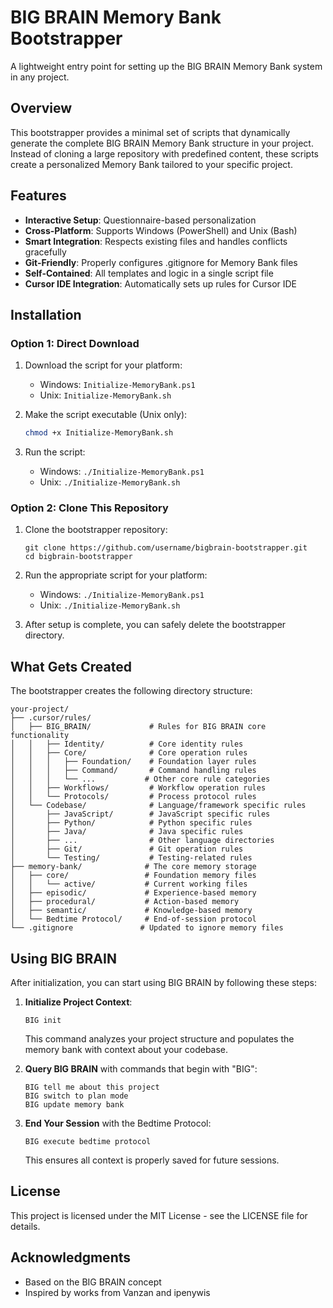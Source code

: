 # BIG BRAIN Memory Bank Bootstrapper

A lightweight entry point for setting up the BIG BRAIN Memory Bank system in any
project.

## Overview

This bootstrapper provides a minimal set of scripts that dynamically generate
the complete BIG BRAIN Memory Bank structure in your project. Instead of cloning
a large repository with predefined content, these scripts create a personalized
Memory Bank tailored to your specific project.

## Features

- **Interactive Setup**: Questionnaire-based personalization
- **Cross-Platform**: Supports Windows (PowerShell) and Unix (Bash)
- **Smart Integration**: Respects existing files and handles conflicts
  gracefully
- **Git-Friendly**: Properly configures .gitignore for Memory Bank files
- **Self-Contained**: All templates and logic in a single script file
- **Cursor IDE Integration**: Automatically sets up rules for Cursor IDE

## Installation

### Option 1: Direct Download

1. Download the script for your platform:

   - Windows: `Initialize-MemoryBank.ps1`
   - Unix: `Initialize-MemoryBank.sh`

2. Make the script executable (Unix only):

   ```bash
   chmod +x Initialize-MemoryBank.sh
   ```

3. Run the script:
   - Windows: `./Initialize-MemoryBank.ps1`
   - Unix: `./Initialize-MemoryBank.sh`

### Option 2: Clone This Repository

1. Clone the bootstrapper repository:

   ```
   git clone https://github.com/username/bigbrain-bootstrapper.git
   cd bigbrain-bootstrapper
   ```

2. Run the appropriate script for your platform:

   - Windows: `./Initialize-MemoryBank.ps1`
   - Unix: `./Initialize-MemoryBank.sh`

3. After setup is complete, you can safely delete the bootstrapper directory.

## What Gets Created

The bootstrapper creates the following directory structure:

```
your-project/
├── .cursor/rules/
│   ├── BIG_BRAIN/             # Rules for BIG BRAIN core functionality
│   │   ├── Identity/          # Core identity rules
│   │   ├── Core/              # Core operation rules
│   │   │   ├── Foundation/    # Foundation layer rules
│   │   │   ├── Command/       # Command handling rules
│   │   │   └── ...           # Other core rule categories
│   │   ├── Workflows/         # Workflow operation rules
│   │   └── Protocols/         # Process protocol rules
│   └── Codebase/              # Language/framework specific rules
│       ├── JavaScript/        # JavaScript specific rules
│       ├── Python/            # Python specific rules
│       ├── Java/              # Java specific rules
│       ├── ...                # Other language directories
│       ├── Git/               # Git operation rules
│       └── Testing/           # Testing-related rules
├── memory-bank/              # The core memory storage
│   ├── core/                 # Foundation memory files
│   │   └── active/           # Current working files
│   ├── episodic/             # Experience-based memory
│   ├── procedural/           # Action-based memory
│   ├── semantic/             # Knowledge-based memory
│   └── Bedtime Protocol/     # End-of-session protocol
└── .gitignore               # Updated to ignore memory files
```

## Using BIG BRAIN

After initialization, you can start using BIG BRAIN by following these steps:

1. **Initialize Project Context**:

   ```
   BIG init
   ```

   This command analyzes your project structure and populates the memory bank
   with context about your codebase.

2. **Query BIG BRAIN** with commands that begin with "BIG":

   ```
   BIG tell me about this project
   BIG switch to plan mode
   BIG update memory bank
   ```

3. **End Your Session** with the Bedtime Protocol:
   ```
   BIG execute bedtime protocol
   ```
   This ensures all context is properly saved for future sessions.

## License

This project is licensed under the MIT License - see the LICENSE file for
details.

## Acknowledgments

- Based on the BIG BRAIN concept
- Inspired by works from Vanzan and ipenywis
